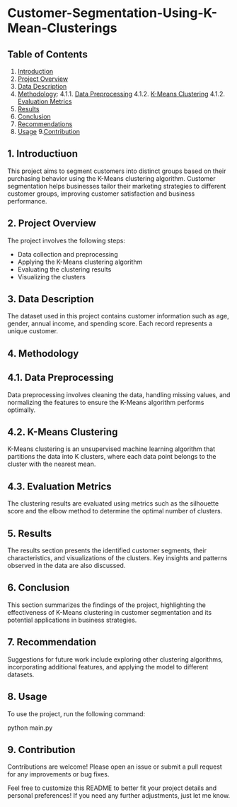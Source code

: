 # Customer-Segmentation-Using-K-Mean-Clusterings

## Table of Contents

1. [Introduction](#introduction)
2. [Project Overview](#project-overview)
3. [Data Description](#data-description)
4. [Methodology](#methodology):
   4.1.1. [Data Preprocessing](#data-preprocessing)
   4.1.2. [K-Means Clustering](#k-means-clusstering)
   4.1.2. [Evaluation Metrics](#evaluation-metrics)
6. [Results](#results)
7. [Conclusion](#conclusion)
8. [Recommendations](#recommendaation)
9. [Usage](#useage)
9.[Contribution](#contribution)

## 1. Introductiuon 

This project aims to segment customers into distinct groups based on their purchasing behavior using the K-Means clustering algorithm. Customer segmentation helps businesses tailor their marketing strategies to different customer groups, improving customer satisfaction and business performance.

## 2. Project Overview

The project involves the following steps:

- Data collection and preprocessing
- Applying the K-Means clustering algorithm
- Evaluating the clustering results
- Visualizing the clusters

## 3. Data Description

The dataset used in this project contains customer information such as age, gender, annual income, and spending score. Each record represents a unique customer.

## 4. Methodology

  ## 4.1. Data Preprocessing

  Data preprocessing involves cleaning the data, handling missing values, and normalizing the features to ensure the K-Means algorithm performs optimally.

  ## 4.2. K-Means Clustering

  K-Means clustering is an unsupervised machine learning algorithm that partitions the data into K clusters, where each data point belongs to the cluster with the nearest mean.

  ## 4.3. Evaluation Metrics

  The clustering results are evaluated using metrics such as the silhouette score and the elbow method to determine the optimal number of clusters.

## 5. Results

The results section presents the identified customer segments, their characteristics, and visualizations of the clusters. Key insights and patterns observed in the data are also discussed.

## 6. Conclusion

This section summarizes the findings of the project, highlighting the effectiveness of K-Means clustering in customer segmentation and its potential applications in business strategies.

## 7. Recommendation

Suggestions for future work include exploring other clustering algorithms, incorporating additional features, and applying the model to different datasets.

## 8. Usage

To use the project, run the following command:

python main.py

## 9. Contribution

Contributions are welcome! Please open an issue or submit a pull request for any improvements or bug fixes.

Feel free to customize this README to better fit your project details and personal preferences! If you need any further adjustments, just let me know.

